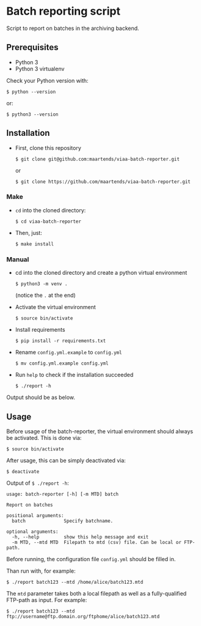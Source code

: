 # Batch reporting script

Script to report on batches in the archiving backend.

## Prerequisites

- Python 3
- Python 3 virtualenv

Check your Python version with:

    $ python --version

or:

    $ python3 --version

## Installation

- First, clone this repository

      $ git clone git@github.com:maartends/viaa-batch-reporter.git

  or

      $ git clone https://github.com/maartends/viaa-batch-reporter.git

### Make

- `cd` into the cloned directory:

      $ cd viaa-batch-reporter

- Then, just:

      $ make install

### Manual

- cd into the cloned directory and create a python virtual environment

      $ python3 -m venv .

    (notice the `.` at the end)

- Activate the virtual environment

      $ source bin/activate

- Install requirements

      $ pip install -r requirements.txt

- Rename `config.yml.example` to `config.yml`

      $ mv config.yml.example config.yml

- Run `help` to check if the installation succeeded

      $ ./report -h

Output should be as below.

## Usage

Before usage of the batch-reporter, the virtual environment should always be
activated. This is done via:

    $ source bin/activate

After usage, this can be simply deactivated via:

    $ deactivate

Output of `$ ./report -h`:

```
usage: batch-reporter [-h] [-m MTD] batch

Report on batches

positional arguments:
  batch              Specify batchname.

optional arguments:
  -h, --help         show this help message and exit
  -m MTD, --mtd MTD  Filepath to mtd (csv) file. Can be local or FTP-path.
```

Before running, the configuration file `config.yml` should be filled in.

Than run with, for example:

    $ ./report batch123 --mtd /home/alice/batch123.mtd

The `mtd` parameter takes both a local filepath as well as a fully-qualified
FTP-path as input. For example:

    $ ./report batch123 --mtd ftp://username@ftp.domain.org/ftphome/alice/batch123.mtd

